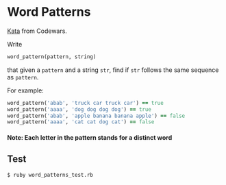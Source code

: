 # Word Patterns

[Kata](https://www.codewars.com/kata/562846dd1f77ab7c00000033) from Codewars.

Write

```ruby
word_pattern(pattern, string)
```
that given a `pattern` and a string `str`, find if `str` follows the same sequence as `pattern`. 

For example:
```ruby
word_pattern('abab', 'truck car truck car') == true
word_pattern('aaaa', 'dog dog dog dog') == true
word_pattern('abab', 'apple banana banana apple') == false
word_pattern('aaaa', 'cat cat dog cat') == false
```

#### Note: Each letter in the pattern stands for a distinct word

## Test
```bash
$ ruby word_patterns_test.rb
```